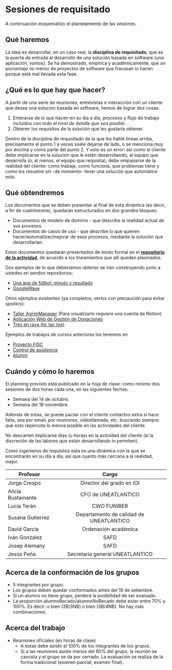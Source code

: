 # Sesiones de requisitado

A continuación esquematizo el planteamiento de las sesiones.

## Qué haremos

La idea es desarrollar, en un caso real, la **disciplina de requisitado**, que es la puerta de entrada al desarrollo de una solución basada en software (una aplicación, vamos). Se ha demostrado, empírica y académicamente, que un porcentaje no menor de proyectos de software que fracasan lo hacen porque está mal llevada esta fase.  

## ¿Qué es lo que hay que hacer? 

A partir de una serie de reuniones, entrevistas e interacción con un cliente que desea una solución basada en software, hemos de lograr dos cosas:

1. Enterarse de lo que hacen en su día a día, procesos y flujo de trabajo incluidos *con todo el nivel de detalle que sea posible*. . 
1. Obtener los requisitos de la solución que les gustaría obtener.

Dentro de la disciplina de requisitado de la que les hablé líneas arriba, precisamente el punto 1 a veces suele dejarse de lado, o se menciona muy por encima y como parte del punto 2. Y esto es un error: así como el cliente debe implicarse en la solución que le están desarrollando, el equipo que desarrolla (o, al menos, el equipo que requisita), debe empaparse de la realidad del cliente: como trabaja, como funciona, que problemas tiene y como los resuelve sin -de momento- tener una solución que automatice esto.

## Qué obtendremos

Los documentos que se deben presentar al final de esta dinámica (es decir, a fin de cuatrimestre), quedarán estructurados en dos grandes bloques:

- Documentos de modelo de dominio - que describe la realidad actual de sus procesos.
- Documentos de casos de uso - que describe lo que quieren hacer/automatizar/mejorar de esos procesos, mediante la solución que desarrollarían.

Estos documentos quedarán presentados de modo formal en el [**repositorio de la actividad**](https://github.com/mmasias/24-25-IdSw1-SDR), de acuerdo a los lineamientos que allí queden plasmados.

Dos ejemplos de lo que deberíamos obtener se irán construyendo junto a ustedes en sendos repositorios:

- [Una app de fútbol: minuto y resultado](https://github.com/mmasias/futbol)
- [GoogleWave](https://github.com/mmasias/googleWave)

Otros ejemplos existentes (ya completos, verlos con precaución para evitar *spoilers*):

- [Taller AgrimManager](https://www.notion.so/Gestor-de-taller-mec-nico-AgrimManager-a8d44826c2494e15bcb235fc1019938d#cd3ccf181d9c4a1b9253416cd9b74f57) (Para visualizarlo requiere una cuenta de Notion)
- [Aplicación Web de Gestión de Donaciones](https://drive.google.com/file/d/1Zt4tgtnFJ53uZrJv_zxlBb5QdMSK7nIg/view?usp=sharing)
- [Tres en raya (tic tac toe)](https://github.com/USantaTecla-0-domains/game-ticTacToe)

Ejemplos de trabajos de cursos anteriores los tenemos en

- [Proyecto FISC](https://github.com/mmasias/23-24-IdSw1-SDR/tree/42086dd1d45cd80b023548af79398481dcb5f3ae)
- [Control de asistencia](https://github.com/mmasias/23-24-IdSw1-SDR/tree/Grupo4-pySalvador)
- [Alumni](https://github.com/mmasias/23-24-IdSw1-SDR/tree/1d9253c0091c05418975067615e18e1958b67802)

## Cuándo y cómo lo haremos

El planning previsto está publicado en la hoja de clase: como mínimo dos sesiones de dos horas cada una, en las siguientes fechas:

- Semana del 14 de octubre.
- Semana del 18 noviembre.

Además de estas, se puede pactar con el cliente contactos extra si hace falta, sea por email, por reuniones, videollamada, etc. buscando siempre que esto repercuta lo menos posible en las actividades del cliente.

No descarten implicarse días (u horas) en la actividad del cliente (si la discreción de las labores que están desarrollando lo permiten).

Como ingenieros de requisitos esta es una dinámica con la que se encontrarán en su día a día, así que cuanto más cercana a la realidad, mejor.

<div align=center>

|Profesor|Cargo
|-|:-:|
|Jorge Crespo|Director del grado en IOI
|Alicia Bustamante|CFO de UNEATLANTICO
|Lucía Terán|CWO FUNIBER
|Susana Gutierrez|Departamento de calidad de UNEATLANTICO
|David García|Ordenación académica
|Iván Gonzalez|SAFD
|Josep Alemany|SAFD
|Jesús Peña|Secretaría general UNEATLANTICO

</div>

## Acerca de la conformación de los grupos

- 5 integrantes por grupo.
- Los grupos deben quedar conformados antes del 19 de setiembre.
- Si un alumno no tiene grupo, perderá la posibilidad de ser evaluado.
- La proporción alumnoBecado/alumnoNoBecado debe estar entre 70% y 100%. Es decir: o bien (3B/3NB) o bien (3B/4NB). No hay más combinaciones.

## Acerca del trabajo

- Reuniones oficiales (en horas de clase)
  - A estas debe asistir el 100% de los integrantes de los grupos.
  - Si a las reuniones asiste menos del 80% del grupo, la reunión se cancela y el grupo se da por cerrado. La evaluación se realiza de la forma tradicional (examen parcial, examen final).
